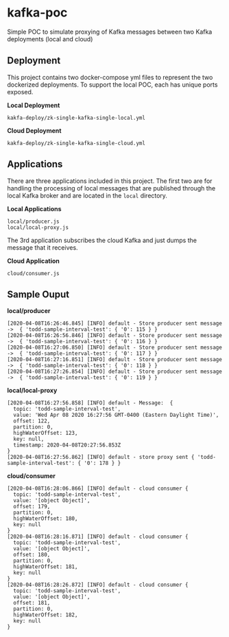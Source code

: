 # kafka-poc
Simple POC to simulate proxying of Kafka messages between two Kafka deployments (local and cloud)


## Deployment
This project contains two docker-compose yml files to represent the two dockerized deployments.   To support the local POC, each has unique ports exposed.

**Local Deployment**
```
kakfa-deploy/zk-single-kafka-single-local.yml
```
**Cloud Deployment**
```
kakfa-deploy/zk-single-kafka-single-cloud.yml
```

## Applications
There are three applications included in this project. The first two are for handling the processing of local messages that are published through the local Kafka broker and are located in the `local` directory.  

**Local Applications**
```
local/producer.js
local/local-proxy.js
```
The 3rd application subscribes the cloud Kafka and just dumps the message that it receives.

**Cloud Application**
```
cloud/consumer.js
```

## Sample Ouput
**local/producer**
```
[2020-04-08T16:26:46.845] [INFO] default - Store producer sent message ->  { 'todd-sample-interval-test': { '0': 115 } }
[2020-04-08T16:26:56.846] [INFO] default - Store producer sent message ->  { 'todd-sample-interval-test': { '0': 116 } }
[2020-04-08T16:27:06.850] [INFO] default - Store producer sent message ->  { 'todd-sample-interval-test': { '0': 117 } }
[2020-04-08T16:27:16.851] [INFO] default - Store producer sent message ->  { 'todd-sample-interval-test': { '0': 118 } }
[2020-04-08T16:27:26.854] [INFO] default - Store producer sent message ->  { 'todd-sample-interval-test': { '0': 119 } }
```
**local/local-proxy**
```[2020-04-08T16:27:46.862] [INFO] default - store proxy sent { 'todd-sample-interval-test': { '0': 177 } }
[2020-04-08T16:27:56.858] [INFO] default - Message:  {
  topic: 'todd-sample-interval-test',
  value: 'Wed Apr 08 2020 16:27:56 GMT-0400 (Eastern Daylight Time)',
  offset: 122,
  partition: 0,
  highWaterOffset: 123,
  key: null,
  timestamp: 2020-04-08T20:27:56.853Z
}
[2020-04-08T16:27:56.862] [INFO] default - store proxy sent { 'todd-sample-interval-test': { '0': 178 } }
```

**cloud/consumer**
```
[2020-04-08T16:28:06.866] [INFO] default - cloud consumer {
  topic: 'todd-sample-interval-test',
  value: '[object Object]',
  offset: 179,
  partition: 0,
  highWaterOffset: 180,
  key: null
}
[2020-04-08T16:28:16.871] [INFO] default - cloud consumer {
  topic: 'todd-sample-interval-test',
  value: '[object Object]',
  offset: 180,
  partition: 0,
  highWaterOffset: 181,
  key: null
}
[2020-04-08T16:28:26.872] [INFO] default - cloud consumer {
  topic: 'todd-sample-interval-test',
  value: '[object Object]',
  offset: 181,
  partition: 0,
  highWaterOffset: 182,
  key: null
}
```



